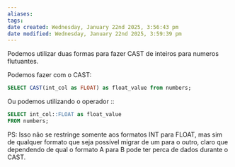 ```yaml
---
aliases: 
tags: 
date created: Wednesday, January 22nd 2025, 3:56:43 pm
date modified: Wednesday, January 22nd 2025, 3:59:39 pm
---
```

Podemos utilizar duas formas para fazer CAST de inteiros para numeros flutuantes.

Podemos fazer com o CAST:

```sql
SELECT CAST(int_col as FLOAT) as float_value from numbers;
```

Ou podemos utilizando o operador :: 

```sql
SELECT int_col::FLOAT as float_value
FROM numbers;
```

PS: Isso não se restringe somente aos formatos INT para FLOAT, mas sim de qualquer formato que seja possível migrar de um para o outro, claro que dependendo de qual o formato A para B pode ter perca de dados durante o CAST.